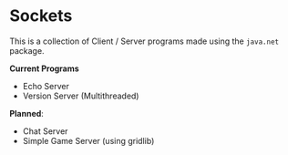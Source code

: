 # Sockets
This is a collection of Client / Server programs made using the 
`java.net` package.   

**Current Programs**
- Echo Server  
- Version Server (Multithreaded)

**Planned**:
- Chat Server
- Simple Game Server (using gridlib)